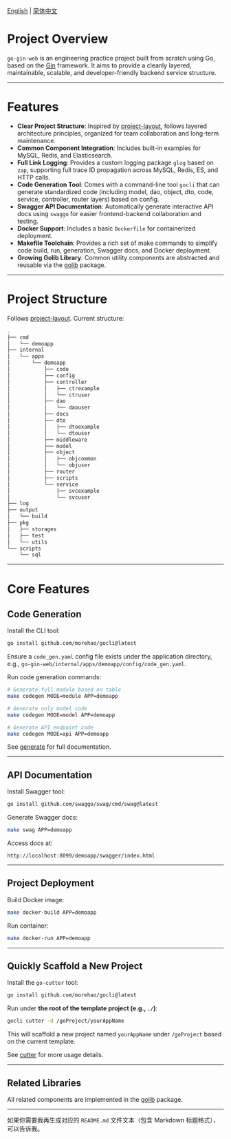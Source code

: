 [English](./README.md) | [简体中文](./README_cn.md)

# Project Overview

`go-gin-web` is an engineering practice project built from scratch using Go, based on the [Gin](https://github.com/gin-gonic/gin) framework. It aims to provide a cleanly layered, maintainable, scalable, and developer-friendly backend service structure.

---

# Features

* **Clear Project Structure**: Inspired by [project-layout](https://github.com/golang-standards/project-layout), follows layered architecture principles, organized for team collaboration and long-term maintenance.
* **Common Component Integration**: Includes built-in examples for MySQL, Redis, and Elasticsearch.
* **Full Link Logging**: Provides a custom logging package `glog` based on `zap`, supporting full trace ID propagation across MySQL, Redis, ES, and HTTP calls.
* **Code Generation Tool**: Comes with a command-line tool `gocli` that can generate standardized code (including model, dao, object, dto, code, service, controller, router layers) based on config.
* **Swagger API Documentation**: Automatically generate interactive API docs using `swaggo` for easier frontend-backend collaboration and testing.
* **Docker Support**: Includes a basic `Dockerfile` for containerized deployment.
* **Makefile Toolchain**: Provides a rich set of make commands to simplify code build, run, generation, Swagger docs, and Docker deployment.
* **Growing Golib Library**: Common utility components are abstracted and reusable via the [golib](https://github.com/morehao/golib) package.

---

# Project Structure

Follows [project-layout](https://github.com/golang-standards/project-layout). Current structure:

```bash
.
├── cmd
│   └── demoapp
├── internal
│   └── apps
│       └── demoapp
│           ├── code
│           ├── config
│           ├── controller
│           │   ├── ctrexample
│           │   └── ctruser
│           ├── dao
│           │   └── daouser
│           ├── docs
│           ├── dto
│           │   ├── dtoexample
│           │   └── dtouser
│           ├── middleware
│           ├── model
│           ├── object
│           │   ├── objcommon
│           │   └── objuser
│           ├── router
│           ├── scripts
│           └── service
│               ├── svcexample
│               └── svcuser
├── log
├── output
│   └── build
├── pkg
│   ├── storages
│   ├── test
│   └── utils
└── scripts
    └── sql
```

---

# Core Features

## Code Generation

Install the CLI tool:

```bash
go install github.com/morehao/gocli@latest
```

Ensure a `code_gen.yaml` config file exists under the application directory, e.g., `go-gin-web/internal/apps/demoapp/config/code_gen.yaml`.

Run code generation commands:

```bash
# Generate full module based on table
make codegen MODE=module APP=demoapp

# Generate only model code
make codegen MODE=model APP=demoapp

# Generate API endpoint code
make codegen MODE=api APP=demoapp
```

See [generate](https://github.com/morehao/gocli?tab=readme-ov-file#generate) for full documentation.

---

## API Documentation

Install Swagger tool:

```bash
go install github.com/swaggo/swag/cmd/swag@latest
```

Generate Swagger docs:

```bash
make swag APP=demoapp
```

Access docs at:

```
http://localhost:8099/demoapp/swagger/index.html
```

---

## Project Deployment

Build Docker image:

```bash
make docker-build APP=demoapp
```

Run container:

```bash
make docker-run APP=demoapp
```

---

## Quickly Scaffold a New Project

Install the `go-cutter` tool:

```bash
go install github.com/morehao/gocli@latest
```

Run under **the root of the template project (e.g., `./`)**:

```bash
gocli cutter -d /goProject/yourAppName
```

This will scaffold a new project named `yourAppName` under `/goProject` based on the current template.

See [cutter](https://github.com/morehao/gocli?tab=readme-ov-file#cutter) for more usage details.

---

## Related Libraries

All related components are implemented in the [golib](https://github.com/morehao/golib) package.

---

如果你需要我再生成对应的 `README.md` 文件文本（包含 Markdown 标题格式），可以告诉我。
